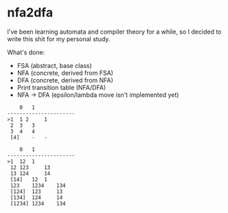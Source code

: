# nfa2dfa
I've been learning automata and compiler theory for a while, so I decided to write this shit for my personal study.

What's done:
* FSA (abstract, base class)
* NFA (concrete, derived from FSA)
* DFA (concrete, derived from NFA)
* Print transition table (NFA/DFA)
* NFA -> DFA (epsilon/lambda move isn't implemented yet)

```
	0	1
----------------------
>1	1 2 	1
 2	3 	3
 3	4 	4
 [4]	-	-

	0	1
----------------------
>1	12 	1
 12	123 	13
 13	124 	14
 [14]	12 	1
 123	1234 	134
 [124]	123 	13
 [134]	124 	14
 [1234]	1234 	134
 ```
